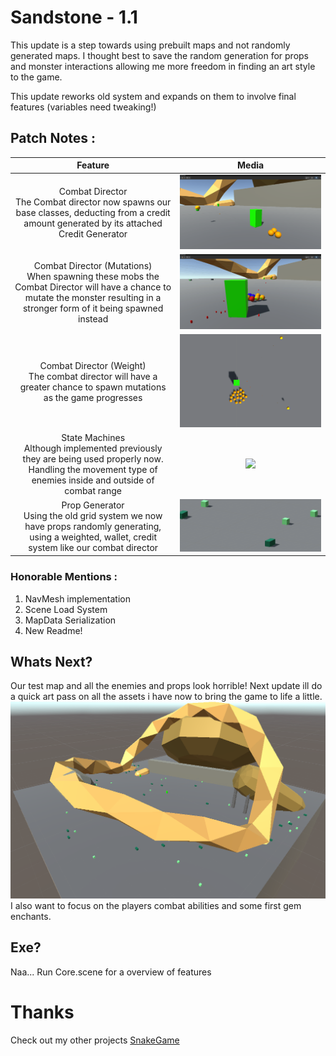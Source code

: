 # Sandstone - 1.1

This update is a step towards using prebuilt maps and not randomly generated maps. 
I thought best to save the random generation for props and monster interactions allowing me more freedom in finding an art style to the game.

This update reworks old system and expands on them to involve final features (variables need tweaking!)

## Patch Notes :


|                                                                                    Feature                                                                                     |                 Media                  |
|:------------------------------------------------------------------------------------------------------------------------------------------------------------------------------:|:--------------------------------------:|
|                 Combat Director<br/>The Combat director now spawns our base classes, deducting from a credit amount generated by its attached Credit Generator                 |         <img src="Rda\1.gif">          |
| Combat Director (Mutations)<br/>When spawning these mobs the Combat Director will have a chance to mutate the monster resulting in a stronger form of it being spawned instead |     <img src="Rda\2mutations.gif">     |
|                             Combat Director (Weight)<br/>The combat director will have a greater chance to spawn mutations as the game progresses                              |     <img src="Rda\3weighted.gif">      |
|         State Machines<br/>Although implemented previously they are being used properly now. Handling the movement type of enemies inside and outside of combat range          |   <img src="Rda\4StateMachines.gif">   |
|              Prop Generator<br/>Using the old grid system we now have props randomly generating, using a weighted, wallet, credit system like our combat director              |       <img src="Rda\5props.PNG">       |

### Honorable Mentions :
1. NavMesh implementation
2. Scene Load System 
3. MapData Serialization
4. New Readme!

## Whats Next?
Our test map and all the enemies and props look horrible! Next update ill do a quick art pass on all the assets i have now to bring the game to life a little.  
<img src="Rda\populated.PNG">
I also want to focus on the players combat abilities and some first gem enchants. 


## Exe?

Naa... Run Core.scene for a overview of features 

# Thanks
Check out my other projects [SnakeGame](https://github.com/K-Jacko/SnakeGame)
